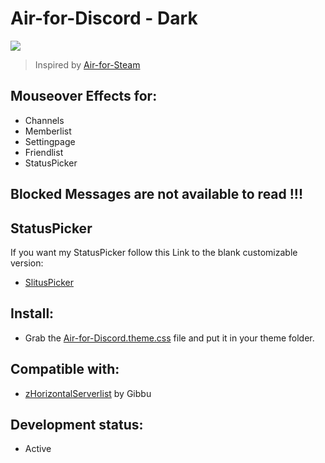 # Air-for-Discord - Dark
<image src="https://i.imgur.com/AVzYLQE.png">

> Inspired by [Air-for-Steam](https://github.com/airforsteam/Air-for-Steam)

## Mouseover Effects for:
- Channels
- Memberlist
- Settingpage
- Friendlist
- StatusPicker

## Blocked Messages are not available to read !!!

## StatusPicker
If you want my StatusPicker follow this Link to the blank customizable version:
- [SlitusPicker](https://github.com/MadameSolette/BetterDiscord/tree/master/Themes/Mini-Themes/SlitusPicker)

## Install:
- Grab the [Air-for-Discord.theme.css](https://github.com/MadameSolette/BetterDiscord/blob/master/Themes/Air-for-Discord/Dark/Air-for-Discord.theme.css) file and put it in your theme folder.

## Compatible with:
- [zHorizontalServerlist](https://github.com/Gibbu/BetterDiscord-Themes/tree/master/HorizontalServerlist) by Gibbu

## Development status:
 - Active
